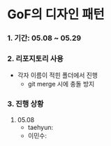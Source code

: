 # GoF의 디자인 패턴
### 1. 기간: 05.08 ~ 05.29
### 2. 리포지토리 사용
- 각자 이름이 적힌 폴더에서 진행
    - git merge 시에 충돌 방지
### 3. 진행 상황
1. 05.08
    - taehyun:
    - 이민수: